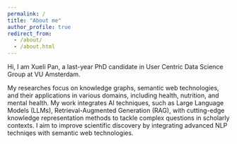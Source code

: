 ```yaml
---
permalink: /
title: "About me"
author_profile: true
redirect_from: 
  - /about/
  - /about.html
---
```


Hi, I am Xueli Pan, a last-year PhD candidate in User Centric Data Science Group at VU Amsterdam.

My researches focus on knowledge graphs, semantic web technologies, and their applications in various domains, including health, nutrition, and mental health. My work integrates AI techniques, such as Large Language Models (LLMs), Retrieval-Augmented Generation (RAG), with cutting-edge knowledge representation methods to tackle complex questions in scholarly contexts. I aim to improve scientific discovery by integrating advanced NLP techniqes with semantic web technologies.
